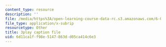 ```yaml
---
content_type: resource
description: ''
file: /media/https%3A/open-learning-course-data-rc.s3.amazonaws.com/6-042j-mathematics-for-computer-science-spring-2015/6d11ca1ff98e5147863dd05ca414c6e3_AipSRi3CyLg.vtt
file_type: application/x-subrip
resourcetype: Other
title: 3play caption file
uid: 6d11ca1f-f98e-5147-863d-d05ca414c6e3
---
```

